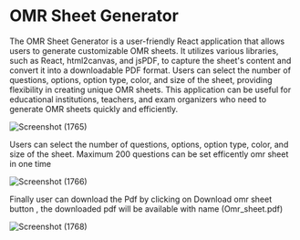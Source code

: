 # OMR Sheet Generator

The OMR Sheet Generator is a user-friendly React application that allows users to generate customizable OMR sheets. It utilizes various libraries, such as React, html2canvas, and jsPDF, to capture the sheet's content and convert it into a downloadable PDF format. Users can select the number of questions, options, option type, color, and size of the sheet, providing flexibility in creating unique OMR sheets. This application can be useful for educational institutions, teachers, and exam organizers who need to generate OMR sheets quickly and efficiently. 

![Screenshot (1765)](https://github.com/goel-muskan/OMR-Sheet-Generator/assets/92303233/7e617e77-e2dd-46fe-8b95-376efb7ea7b8)

Users can select the number of questions, options, option type, color, and size of the sheet. Maximum 200 questions can be set efficently omr sheet in one time

![Screenshot (1766)](https://github.com/goel-muskan/OMR-Sheet-Generator/assets/92303233/7f6df5b3-60d9-4a0c-888a-28de639bed89)

Finally user can download the Pdf by clicking on Download omr sheet button , the downloaded pdf will be available with name (Omr_sheet.pdf)

![Screenshot (1768)](https://github.com/goel-muskan/OMR-Sheet-Generator/assets/92303233/a75d65e6-2be8-4f94-92c7-b28d6d78676a)


